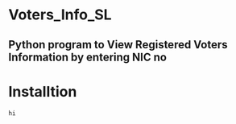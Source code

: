 # Voters_Info_SL

<h2>Python program to View Registered Voters Information by entering NIC no </h2>

# Installtion 

```
hi
```
